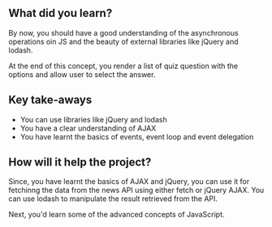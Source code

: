 ## What did you learn?

By now, you should have a good understanding of the asynchronous operations oin JS and the beauty of external libraries like jQuery and lodash.

At the end of this concept, you render a list of quiz question with the options and allow user to select the answer.

## Key take-aways

- You can use libraries like jQuery and lodash
- You have a clear understanding of AJAX
- You have learnt the basics of events, event loop and event delegation

## How will it help the project?

Since, you have learnt the basics of AJAX and jQuery, you can use it for fetchinng the data from the news API using either fetch or jQuery AJAX. You can use lodash to manipulate the result retrieved from the API.

Next, you'd learn some of the advanced concepts of JavaScript.
